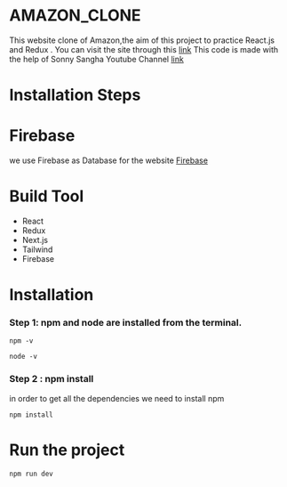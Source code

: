 # AMAZON_CLONE

This website clone of Amazon,the aim of this project to practice React.js and Redux .
You can visit the site through this [link](https://amazon-clone-oxcodoq4r-mostafa-abdelraheem.vercel.app/)
This code is made with the help of Sonny Sangha Youtube Channel [link](https://www.youtube.com/channel/UCqeTj_QAnNlmt7FwzNwHZnA)

# Installation Steps

# Firebase

we use Firebase as Database for the website [Firebase](https://firebase.google.com/)

# Build Tool

- React
- Redux
- Next.js
- Tailwind
- Firebase

# Installation

### Step 1: npm and node are installed from the terminal.

```
npm -v

node -v
```

### Step 2 : npm install

in order to get all the dependencies we need to install npm

```
npm install
```

# Run the project

```
npm run dev
```
